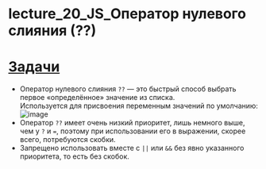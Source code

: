 # lecture_20_JS_Оператор нулевого слияния (??)
 
#  [Задачи ](https://github.com/schoolteacherMP/lecture_20_JS/blob/main/tasks.md)  

- Оператор нулевого слияния `??` — это быстрый способ выбрать первое «определённое» значение из списка.  
Используется для присвоения переменным значений по умолчанию:  
![image](https://user-images.githubusercontent.com/113675674/226293627-06c70d1c-f4d1-4d99-a98e-f63291ccae3a.png)  
- Оператор `??` имеет очень низкий приоритет, лишь немного выше, чем у `?` и `=`, поэтому при использовании его в выражении, скорее всего, потребуются скобки.  
- Запрещено использовать вместе с `||` или `&&` без явно указанного приоритета, то есть без скобок.  
